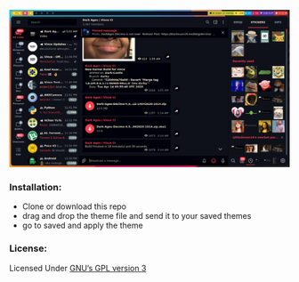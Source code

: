 ![screenshot](/2020-04-25_23-51.png)

### Installation:

- Clone or download this repo
- drag and drop the theme file and send it to your saved themes
- go to saved and apply the theme

### License:

Licensed Under [GNU’s GPL version 3](https://github.com/material-ocean/Material-Ocean/blob/master/LICENSE)

